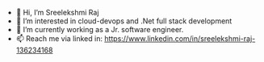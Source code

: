 - 👋 Hi, I’m Sreelekshmi Raj
- 👀 I’m interested in cloud-devops and .Net full stack development
- 🌱 I’m currently  working as a Jr. software engineer.
- 📫 Reach me via linked in: https://www.linkedin.com/in/sreelekshmi-raj-136234168


